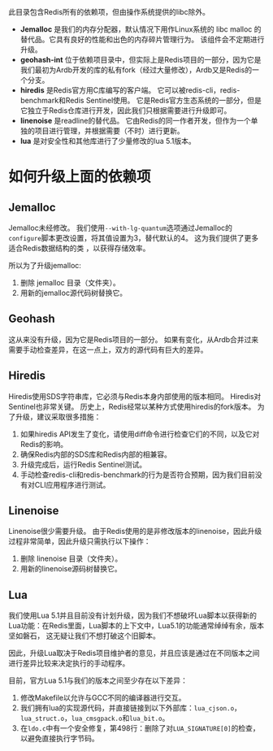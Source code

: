 此目录包含Redis所有的依赖项，但由操作系统提供的libc除外。

* **Jemalloc** 是我们的内存分配器，默认情况下用作Linux系统的 libc malloc 的替代品。它具有良好的性能和出色的内存碎片管理行为。 该组件会不定期进行升级。
* **geohash-int** 位于依赖项目录中，但实际上是Redis项目的一部分，因为它是我们最初为Ardb开发的库的私有fork（经过大量修改），Ardb又是Redis的一个分支。
* **hiredis** 是Redis官方用C库编写的客户端。 它可以被redis-cli，redis-benchmark和Redis Sentinel使用。 它是Redis官方生态系统的一部分，但是它独立于Redis仓库进行开发，因此我们只根据需要进行升级即可。
* **linenoise** 是readline的替代品。 它由Redis的同一作者开发，但作为一个单独的项目进行管理，并根据需要（不时）进行更新。
* **lua** 是对安全性和其他库进行了少量修改的lua 5.1版本。

如何升级上面的依赖项
===

Jemalloc
---

Jemalloc未经修改。 我们使用`--with-lg-quantum`选项通过Jemalloc的`configure`脚本更改设置，将其值设置为3，替代默认的4。 这为我们提供了更多适合Redis数据结构的类 ，以获得存储效率。

所以为了升级jemalloc:

1. 删除 jemalloc 目录（文件夹）。
2. 用新的jemalloc源代码树替换它。

Geohash
---

这从来没有升级，因为它是Redis项目的一部分。 如果有变化，从Ardb合并过来需要手动检查差异，在这一点上，双方的源代码有巨大的差异。

Hiredis
---

Hiredis使用SDS字符串库，它必须与Redis本身内部使用的版本相同。 Hiredis对Sentinel也非常关键。 历史上，Redis经常以某种方式使用hiredis的fork版本。 为了升级，建议采取很多措施：

1. 如果hiredis API发生了变化，请使用diff命令进行检查它们的不同，以及它对Redis的影响。
2. 确保Redis内部的SDS库和Redis内部的相兼容。
3. 升级完成后，运行Redis Sentinel测试。
4. 手动检查redis-cli和redis-benchmark的行为是否符合预期，因为我们目前没有对CLI应用程序进行测试。

Linenoise
---

Linenoise很少需要升级。 由于Redis使用的是非修改版本的linenoise，因此升级过程非常简单，因此升级只需执行以下操作：

1. 删除 linenoise 目录（文件夹）。
2. 用新的linenoise源码树替换它。

Lua
---

我们使用Lua 5.1并且目前没有计划升级，因为我们不想破坏Lua脚本以获得新的Lua功能：在Redis里面，Lua脚本的上下文中，Lua5.1的功能通常绰绰有余，版本坚如磐石， 这无疑让我们不想打破这个旧脚本。

因此，升级Lua取决于Redis项目维护者的意见，并且应该是通过在不同版本之间进行差异比较来决定执行的手动程序。

目前，官方Lua 5.1与我们的版本之间至少存在以下差异：

1. 修改Makefile以允许与GCC不同的编译器进行交互。
2. 我们拥有lua的实现源代码，并直接链接到以下外部库：`lua_cjson.o`，`lua_struct.o`，`lua_cmsgpack.o`和`lua_bit.o`。
3. 在`ldo.c`中有一个安全修复，第498行：删除了对`LUA_SIGNATURE[0]`的检查，以避免直接执行字节码。
